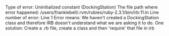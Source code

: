 Type of error: Uninitialized constant (DockingStation)
The file path where error happened: /users/frankiebell/.rvm/rubies/ruby-2.3.1/bin/irb:11:in 
Line number of error: Line 1
Error means: We haven't created a DockingStation class and therefore IRB doesn't understand what we are asking it to do. 
One solution: Create a .rb file, create a class and then 'require' that file in irb
